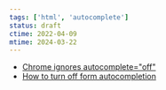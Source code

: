 ```yaml
---
tags: ['html', 'autocomplete']
status: draft
ctime: 2022-04-09
mtime: 2024-03-22
---
```


- [Chrome ignores autocomplete="off"](https://stackoverflow.com/questions/12374442/chrome-ignores-autocomplete-off)
- [How to turn off form autocompletion](https://developer.mozilla.org/en-US/docs/Web/Security/Securing_your_site/Turning_off_form_autocompletion)